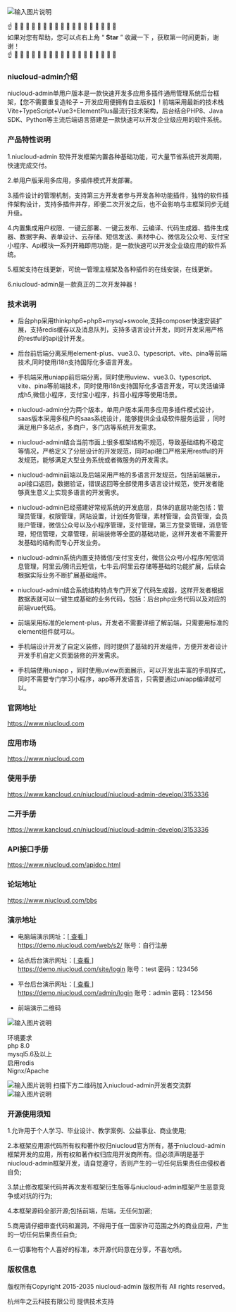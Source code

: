 ![输入图片说明](https://img.kancloud.cn/b9/9a/b99a8fc346bfdfa4e598fc68f39d2c15_1920x2880.jpg)



 :point_up:  :small_blue_diamond:  :small_orange_diamond:  :small_blue_diamond:  :small_blue_diamond:  :small_orange_diamond:  :small_blue_diamond: :small_blue_diamond:  :small_orange_diamond:  :small_blue_diamond:  :small_blue_diamond:  :small_orange_diamond:  :small_blue_diamond:
:small_blue_diamond:  :small_orange_diamond:  :small_blue_diamond:  :small_blue_diamond:  :small_orange_diamond:  :small_blue_diamond:
<br>
如果对您有帮助，您可以点右上角 “ **Star** ” 收藏一下 ，获取第一时间更新，谢谢！
<br>
 :point_up: :small_blue_diamond:  :small_orange_diamond:  :small_blue_diamond:  :small_blue_diamond:  :small_orange_diamond:  :small_blue_diamond: :small_blue_diamond:  :small_orange_diamond:  :small_blue_diamond:  :small_blue_diamond:  :small_orange_diamond:  :small_blue_diamond:
:small_blue_diamond:  :small_orange_diamond:  :small_blue_diamond:  :small_blue_diamond:  :small_orange_diamond:  :small_blue_diamond:
<br>

### niucloud-admin介绍
niucloud-admin单用户版本是一款快速开发多应用多插件通用管理系统后台框架，【您不需要重复造轮子 – 开发应用便拥有自主版权】!  前端采用最新的技术栈Vite+TypeScript+Vue3+ElementPlus最流行技术架构，后台结合PHP8、Java SDK、Python等主流后端语言搭建是一款快速可以开发企业级应用的软件系统。

### 产品特性说明

1.niucloud-admin 软件开发框架内置各种基础功能，可大量节省系统开发周期，快速完成交付。

2.单用户版采用多应用，多插件模式开发部署。

3.插件设计的管理机制，支持第三方开发者参与开发各种功能插件，独特的软件插件架构设计，支持多插件并存，即便二次开发之后，也不会影响与主框架同步无缝升级。

4.内置集成用户权限、一键云部署、一键云发布、云编译、代码生成器、插件生成器、数据字典、表单设计、云存储、短信发送、素材中心、微信及公众号、支付宝小程序、Api模块一系列开箱即用功能，是一款快速可以开发企业级应用的软件系统。

5.框架支持在线更新，可统一管理主框架及各种插件的在线安装，在线更新。

6.niucloud-admin是一款真正的二次开发神器！


### 技术说明

- 后台php采用thinkphp6+php8+mysql+swoole,支持composer快速安装扩展，支持redis缓存以及消息队列，支持多语言设计开发，同时开发采用严格的restful的api设计开发。

- 后台前后端分离采用element-plus、vue3.0、typescript、vite、pina等前端技术,同时使用i18n支持国际化多语言开发。

- 手机端采用uniapp前后端分离，同时使用uview、vue3.0、typescript、vite、pina等前端技术，同时使用i18n支持国际化多语言开发，可以灵活编译成h5,微信小程序，支付宝小程序，抖音小程序等使用场景。

- niucloud-admin分为两个版本，单用户版本采用多应用多插件模式设计，saas版本采用多租户的saas系统设计，能够提供企业级软件服务运营 ，同时满足用户多站点，多商户，多门店等系统开发需求。

- niucloud-admin结合当前市面上很多框架结构不规范，导致基础结构不稳定等情况，严格定义了分层设计的开发规范，同时api接口严格采用restful的开发规范，能够满足大型业务系统或者微服务的开发需求。

- niucloud-admin前端以及后端采用严格的多语言开发规范，包括前端展示，api接口返回，数据验证，错误返回等全部使用多语言设计规范，使开发者能够真生意义上实现多语言的开发需求。

- niucloud-admin已经搭建好常规系统的开发底层，具体的底层功能包括：管理员管理，权限管理，网站设置，计划任务管理，素材管理，会员管理，会员账户管理，微信公众号以及小程序管理，支付管理，第三方登录管理，消息管理，短信管理，文章管理，前端装修等全面的基础功能，这样开发者不需要开发基础的结构而专心开发业务。

- niucloud-admin系统内置支持微信/支付宝支付，微信公众号/小程序/短信消息管理，阿里云/腾讯云短信，七牛云/阿里云存储等基础的功能扩展，后续会根据实际业务不断扩展基础组件。

- niucloud-admin结合系统结构特点专门开发了代码生成器，这样开发者根据数据表就可以一键生成基础的业务代码，包括：后台php业务代码以及对应的前端vue代码。

- 前端采用标准的element-plus，开发者不需要详细了解前端，只需要用标准的element组件就可以。

- 手机端设计开发了自定义装修，同时提供了基础的开发组件，方便开发者设计开发手机自定义页面装修的开发需求。

- 手机端使用uniapp ，同时使用uview页面展示，可以开发出丰富的手机样式，同时不需要专门学习小程序，app等开发语言，只需要通过uniapp编译就可以。


### 官网地址
https://www.niucloud.com
### 应用市场
https://www.niucloud.com
### 使用手册
https://www.kancloud.cn/niucloud/niucloud-admin-develop/3153336
### 二开手册
https://www.kancloud.cn/niucloud/niucloud-admin-develop/3153336
### API接口手册
https://www.niucloud.com/apidoc.html
### 论坛地址
https://www.niucloud.com/bbs

### 演示地址
- 电脑端演示网址：[<a href='https://demo.niucloud.com/web/s2/' target="_blank"> 查看 </a>]       
<a href='https://demo.niucloud.com/web/s2/' target="_blank">https://demo.niucloud.com/web/s2/</a>  账号：自行注册
- 站点后台演示网址：[<a href='https://demo.niucloud.com/site/login' target="_blank"> 查看 </a>]       
<a href='https://demo.niucloud.com/site/login' target="_blank">https://demo.niucloud.com/site/login</a>  账号：test  密码：123456
- 平台后台演示网址：[<a href='https://demo.niucloud.com/admin/login' target="_blank"> 查看 </a>]       
<a href='https://demo.niucloud.com/admin/login' target="_blank">https://demo.niucloud.com/admin/login</a>  账号：admin  密码：123456


- 前端演示二维码

![输入图片说明](https://www.niucloud.com/img/readme/%E6%BC%94%E7%A4%BA%E5%89%8D%E7%AB%AF-new.png)


环境要求<br/>
php 8.0  <br/>    mysql5.6及以上  <br/>      启用redis   <br/>      Nignx/Apache


![输入图片说明](https://www.niucloud.com/img/readme/%E6%B7%BB%E5%8A%A0%E5%AE%A2%E6%9C%8D-old.png)
扫描下方二维码加入niucloud-admin开发者交流群
![输入图片说明](https://www.niucloud.com/img/readme/%E5%BC%80%E5%8F%91%E8%80%85%E4%BA%A4%E6%B5%81%E7%BE%A4.png)


### 开源使用须知

1.允许用于个人学习、毕业设计、教学案例、公益事业、商业使用;

2.本框架应用源代码所有权和著作权归niucloud官方所有，基于niucloud-admin框架开发的应用，所有权和著作权归应用开发商所有。但必须声明是基于niucloud-admin框架开发，请自觉遵守，否则产生的一切任何后果责任由侵权者自负;

3.禁止修改框架代码并再次发布框架衍生版等与niucloud-admin框架产生恶意竞争或对抗的行为;

4.本框架源码全部开源;包括前端，后端，无任何加密;

5.商用请仔细审查代码和漏洞，不得用于任一国家许可范围之外的商业应用，产生的一切任何后果责任自负;

6.一切事物有个人喜好的标准，本开源代码意在分享，不喜勿喷。

### 版权信息
版权所有Copyright  2015-2035 niucloud-admin 版权所有
All rights reserved。

杭州牛之云科技有限公司 提供技术支持